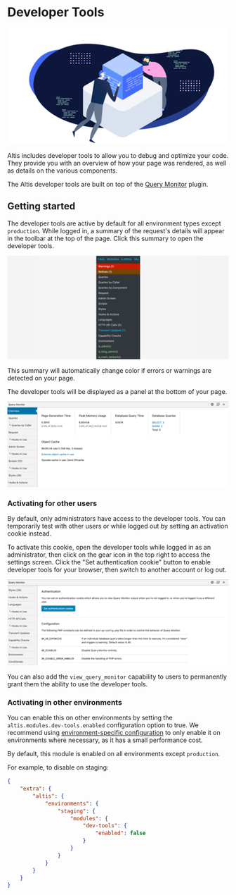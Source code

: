 # Developer Tools

![](./assets/banner-dev-tools.png)

Altis includes developer tools to allow you to debug and optimize your code. They provide you with an overview of how your page was rendered, as well as details on the various components.


The Altis developer tools are built on top of the [Query Monitor](https://querymonitor.com/) plugin.


## Getting started

The developer tools are active by default for all environment types except `production`. While logged in, a summary of the request's details will appear in the toolbar at the top of the page. Click this summary to open the developer tools.

![Screenshot of the developer tools toolbar item](./toolbar.png)

This summary will automatically change color if errors or warnings are detected on your page.

The developer tools will be displayed as a panel at the bottom of your page.

![Screenshot of the developer tools panel](./qm-overview.png)


### Activating for other users

By default, only administrators have access to the developer tools. You can temporarily test with other users or while logged out by setting an activation cookie instead.

To activate this cookie, open the developer tools while logged in as an administrator, then click on the gear icon in the top right to access the settings screen. Click the "Set authentication cookie" button to enable developer tools for your browser, then switch to another account or log out.

![Screenshot of the developer tools panel](./qm-settings.png)

You can also add the `view_query_monitor` capability to users to permanently grant them the ability to use the developer tools.


### Activating in other environments

You can enable this on other environments by setting the `altis.modules.dev-tools.enabled` configuration option to true. We recommend using [environment-specific configuration](docs://getting-started/configuration.md#environment-specific-configuration) to only enable it on environments where necessary, as it has a small performance cost.

By default, this module is enabled on all environments except `production`.

For example, to disable on staging:

```json
{
	"extra": {
		"altis": {
			"environments": {
				"staging": {
					"modules": {
						"dev-tools": {
							"enabled": false
						}
					}
				}
			}
		}
	}
}
```
